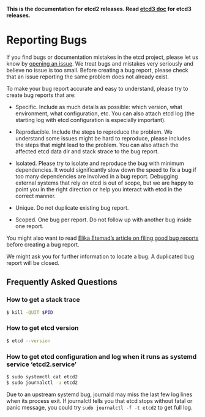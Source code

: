 **This is the documentation for etcd2 releases. Read [etcd3 doc][v3-docs] for etcd3 releases.**

[v3-docs]: ../docs.md#documentation


# Reporting Bugs

If you find bugs or documentation mistakes in the etcd project, please let us know by [opening an issue][etcd-issue]. We treat bugs and mistakes very seriously and believe no issue is too small. Before creating a bug report, please check that an issue reporting the same problem does not already exist.

To make your bug report accurate and easy to understand, please try to create bug reports that are:

- Specific. Include as much details as possible: which version, what environment, what configuration, etc. You can also attach etcd log (the starting log with etcd configuration is especially important).

- Reproducible. Include the steps to reproduce the problem. We understand some issues might be hard to reproduce, please includes the steps that might lead to the problem. You can also attach the affected etcd data dir and stack strace to the bug report.

- Isolated. Please try to isolate and reproduce the bug with minimum dependencies. It would significantly slow down the speed to fix a bug if too many dependencies are involved in a bug report. Debugging external systems that rely on etcd is out of scope, but we are happy to point you in the right direction or help you interact with etcd in the correct manner.

- Unique. Do not duplicate existing bug report.

- Scoped. One bug per report. Do not follow up with another bug inside one report.

You might also want to read [Elika Etemad’s article on filing good bug reports][filing-good-bugs] before creating a bug report.

We might ask you for further information to locate a bug. A duplicated bug report will be closed.

## Frequently Asked Questions

### How to get a stack trace

``` bash
$ kill -QUIT $PID
```

### How to get etcd version

``` bash
$ etcd --version
```

### How to get etcd configuration and log when it runs as systemd service ‘etcd2.service’

``` bash
$ sudo systemctl cat etcd2
$ sudo journalctl -u etcd2
```

Due to an upstream systemd bug, journald may miss the last few log lines when its process exit. If journalctl tells you that etcd stops without fatal or panic message, you could try `sudo journalctl -f -t etcd2` to get full log.

[etcd-issue]: https://github.com/TrustedKeep/etcd/issues/new
[filing-good-bugs]: http://fantasai.inkedblade.net/style/talks/filing-good-bugs/
